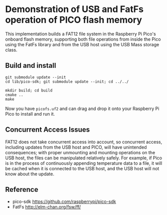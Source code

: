 # Demonstration of USB and FatFs operation of PICO flash memory

This implementation builds a FAT12 file system in the Raspberry Pi Pico's onboard
flash memory, supporting both file operations from inside the Pico using the FatFs
library and from the USB host using the USB Mass storage class.

## Build and install

```
git submodule update --init
cd lib/pico-sdk; git submodule update --init; cd ../../

mkdir build; cd build
cmake ..
make
```

Now you have `picofs.uf2` and can drag and drop it onto your Raspberry Pi Pico to
install and run it.

## Concurrent Access Issues

FAT12 does not take concurrent access into account, so concurrent access, including
updates from the USB host and PICO, will have unintended consequences; with proper
unmounting and mounting operations on the USB host, the files can be manipulated
relatively safely.
For example, if Pico is in the process of continuously appending temperature data to
a file, it will be cached when it is connected to the USB host, and the USB host
will not know about the update.

## Reference

- pico-sdk https://github.com/raspberrypi/pico-sdk
- FatFs http://elm-chan.org/fsw/ff/
